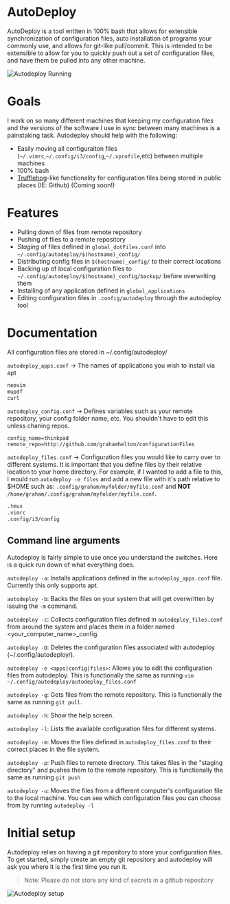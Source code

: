 # AutoDeploy
AutoDeploy is a tool written in 100% bash that allows for extensible synchronization of configuration files, auto installation of programs your commonly use, and allows for git-like pull/commit. This is intended to be extensible to allow for you to quickly push out a set of configuration files, and have them be pulled into any other machine.

![Autodeploy Running](https://grahamhelton.com/autodeploy.png)

# Goals
I work on so many different machines that keeping my configuration files and the versions of the software I use in sync between many machines is a painstaking task. Autodeploy should help with the following:

- Easily moving all configuraiton files (`~/.vimrc`,`~/.config/i3/config`,`~/.xprofile`,etc) between multiple machines
- 100% bash 
- [Trufflehog](https://github.com/trufflesecurity/trufflehog)-like functionality for configuration files being stored in public places (IE: Github) (Coming soon!)

# Features
- Pulling down of files from remote repository
- Pushing of files to a remote repository
- *Staging* of files defined in `global_dotFiles.conf` into `~/.config/autodeploy/$(hostname)_config/`
- Distributing config files in `$(hostname)_config/` to their correct locations
- Backing up of local configuration files to `~/.config/autodeploy/$(hostname)_config/backup/` before overwriting them
- Installing of any application defined in `global_applications`
- Editing configuration files in `.config/autodeploy` through the autodeploy tool 

# Documentation

All configuration files are stored in ~/.config/autodeploy/

`autodeploy_apps.conf` -> The names of applications you wish to install via apt

```markdown
neovim
mupdf
curl
```

`autodeploy_config.conf` -> Defines variables such as your remote repository, your config folder name, etc. You shouldn't have to edit this unless chaning repos.

```makrdown
config_name=thinkpad
remote_repo=http://github.com/grahamhelton/configurationFiles
```

`autodeploy_files.conf` -> Configuration files you would like to carry over to different systems. It is important that you define files by their relative location to your home directory. For example, if I wanted to add a file to this, I would run `autodeploy -e files` and add a new file with it's path relative to $HOME such as: `.config/graham/myfolder/myfile.conf` and **NOT** `/home/graham/.config/graham/myfolder/myfile.conf`.

```markdown
.tmux
.vimrc
.config/i3/config

```

## Command line arguments

Autodeploy is fairly simple to use once you understand the switches. Here is a quick run down of what everything does.

`autodeploy -a`: Installs applications defined in the `autodeploy_apps.conf` file. Currently this only supports apt.

`autodeploy -b`: Backs the files on your system that will get overwritten by issuing the `-m` command.

`autodeploy -c`: Collects configuration files defined in `autodeploy_files.conf` from around the system and places them in a folder named <your_computer_name>_config.

`autodeploy -D`: Deletes the configuration files associated with autodeploy (~/.config/autodeploy/).

`autodeploy -e <apps|config|files>`: Allows you to edit the configuration files from autodeploy. This is functionally the same as running `vim ~/.config/autodeploy/autodeploy_files.conf`

`autodeploy -g`: Gets files from the remote repository. This is functionally the same as running `git pull`.

`autodeploy -h`: Show the help screen.

`autodeploy -l`: Lists the available configuration files for different systems. 

`autodeploy -m`: Moves the files defined in `autodeploy_files.conf` to their correct places in the file system.

`autodeploy -p`: Push files to remote directory. This takes files in the "staging directory" and pushes them to the remote repository. This is functionally the same as running `git push`

`autodeploy -u`: Moves the files from a different computer's configuration file to the local machine. You can see which configuration files you can choose from by running `autodeploy -l`


# Initial setup
Autodeploy relies on having a git repository to store your configuration files. To get started, simply create an empty git repository and autodeploy will ask you where it is the first time you run it.

>Note: Please do not store any kind of secrets in a github repository

![Autodeploy setup](https://grahamhelton.com/autodeploy_setup.png)

